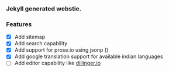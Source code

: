 ### Jekyll generated webstie.

### Features
- [x] Add sitemap
- [x] Add search capability
- [x] Add support for prose.io using jsonp ()
- [x] Add google translation support for available indian languages
- [ ] Add editor capability like [dillinger.io](http://dillinger.io/)
